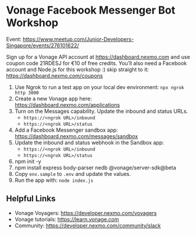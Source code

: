 # Vonage Facebook Messenger Bot Workshop

Event: <https://www.meetup.com/Junior-Developers-Singapore/events/276101622/>

Sign up for a Vonage API account at https://dashboard.nexmo.com and use coupon code 21RDESJ for €10 of free credits. You’ll also need a Facebook account and Node.js for this workshop :) skip straight to it: https://dashboard.nexmo.com/coupons


1. Use Ngrok to run a test app on your local dev environment: `npx ngrok http 3000`
2. Create a new Vonage app here: https://dashboard.nexmo.com/applications
3. Turn on the Messages capability. Update the inbound and status URLs.
    - `https://<ngrok URL>/inbound`
    - `https://<ngrok URL>/status`
4. Add a Facebook Messenger sandbox app: https://dashboard.nexmo.com/messages/sandbox
5. Update the inbound and status webhook in the Sandbox app:
    - `https://<ngrok URL>/inbound`
    - `https://<ngrok URL>/status`
6. npm init -y
7. npm install express body-parser nedb @vonage/server-sdk@beta
8. Copy `env.sample` to `.env` and update the values.
9. Run the app with: `node index.js`

## Helpful Links

- Vonage Voyagers: <https://developer.nexmo.com/voyagers>
- Vonage tutorials: <https://learn.vonage.com>
- Community: <https://developer.nexmo.com/community/slack>